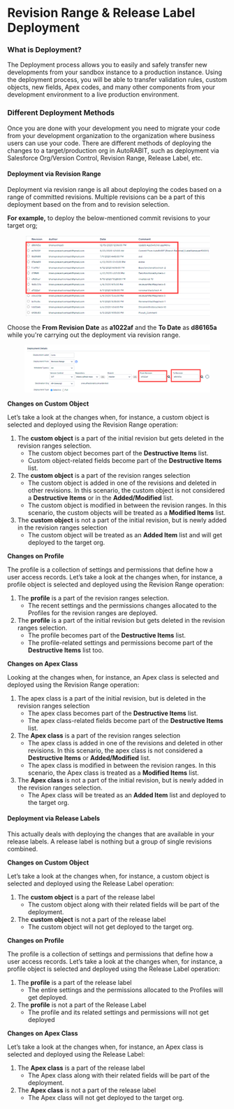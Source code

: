 # Revision Range & Release Label Deployment

### What is Deployment? <a href="#what-is-deployment" id="what-is-deployment"></a>

The Deployment process allows you to easily and safely transfer new developments from your sandbox instance to a production instance. Using the deployment process, you will be able to transfer validation rules, custom objects, new fields, Apex codes, and many other components from your development environment to a live production environment.

### Different Deployment Methods <a href="#different-deployment-methods" id="different-deployment-methods"></a>

Once you are done with your development you need to migrate your code from your development organization to the organization where business users can use your code. There are different methods of deploying the changes to a target/production org in AutoRABIT, such as deployment via Salesforce Org/Version Control, Revision Range, Release Label, etc.

#### Deployment via Revision Range <a href="#deployment-via-revision-range" id="deployment-via-revision-range"></a>

Deployment via revision range is all about deploying the codes based on a range of committed revisions. Multiple revisions can be a part of this deployment based on the from and to revision selection.

**For example,** to deploy the below-mentioned commit revisions to your target org;

<figure><img src="../../../../.gitbook/assets/image (10) (1) (1).png" alt=""><figcaption></figcaption></figure>

Choose the **From Revision Date** as **a1022af** and the **To Date** as **d86165a** while you're carrying out the deployment via revision range.

<figure><img src="../../../../.gitbook/assets/image (11) (1) (1).png" alt=""><figcaption></figcaption></figure>

**Changes on Custom Object**

Let’s take a look at the changes when, for instance, a custom object is selected and deployed using the Revision Range operation:

1. The **custom object** is a part of the initial revision but gets deleted in the revision ranges selection.
   * The custom object becomes part of the **Destructive Items** list.
   * Custom object-related fields become part of the **Destructive Items** list.
2. The **custom object** is a part of the revision ranges selection
   * The custom object is added in one of the revisions and deleted in other revisions. In this scenario, the custom object is not considered a **Destructive Items** or in the **Added/Modified** list.
   * The custom object is modified in between the revision ranges. In this scenario, the custom objects will be treated as a **Modified Items** list.
3. The **custom object** is not a part of the initial revision, but is newly added in the revision ranges selection
   * The custom object will be treated as an **Added Item** list and will get deployed to the target org.

**Changes on Profile**

The profile is a collection of settings and permissions that define how a user access records. Let’s take a look at the changes when, for instance, a profile object is selected and deployed using the Revision Range operation:

1. The **profile** is a part of the revision ranges selection.
   * The recent settings and the permissions changes allocated to the Profiles for the revision ranges are deployed.
2. The **profile** is a part of the initial revision but gets deleted in the revision ranges selection.
   * The profile becomes part of the **Destructive Items** list.
   * The profile-related settings and permissions become part of the **Destructive Items** list too.

**Changes on Apex Class**

Looking at the changes when, for instance, an Apex class is selected and deployed using the Revision Range operation:

1. The apex class is a part of the initial revision, but is deleted in the revision ranges selection
   * The apex class becomes part of the **Destructive Items** list.
   * The apex class-related fields become part of the **Destructive Items** list.
2. The **Apex class** is a part of the revision ranges selection
   * The apex class is added in one of the revisions and deleted in other revisions. In this scenario, the apex class is not considered a **Destructive Items** or **Added/Modified** list.
   * The apex class is modified in between the revision ranges. In this scenario, the Apex class is treated as a **Modified Items** list.
3. The **Apex class** is not a part of the initial revision, but is newly added in the revision ranges selection.
   * The Apex class will be treated as an **Added Item** list and deployed to the target org.

#### Deployment via Release Labels <a href="#deployment-via-release-labels" id="deployment-via-release-labels"></a>

This actually deals with deploying the changes that are available in your release labels. A release label is nothing but a group of single revisions combined.

**Changes on Custom Object**

Let’s take a look at the changes when, for instance, a custom object is selected and deployed using the Release Label operation:

1. The **custom object** is a part of the release label
   * The custom object along with their related fields will be part of the deployment.
2. The **custom object** is not a part of the release label
   * The custom object will not get deployed to the target org.

**Changes on Profile**

The profile is a collection of settings and permissions that define how a user access records. Let’s take a look at the changes when, for instance, a profile object is selected and deployed using the Release Label operation:

1. The **profile** is a part of the release label
   * The entire settings and the permissions allocated to the Profiles will get deployed.
2. The **profile** is not a part of the Release Label
   * The profile and its related settings and permissions will not get deployed

**Changes on Apex Class**

Let’s take a look at the changes when, for instance, an Apex class is selected and deployed using the Release Label:

1. The **Apex class** is a part of the release label
   * The Apex class along with their related fields will be part of the deployment.
2. The **Apex class** is not a part of the release label
   * The Apex class will not get deployed to the target org.
